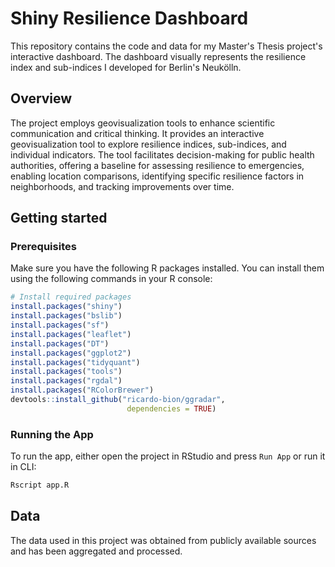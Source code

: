 # Shiny Resilience Dashboard 

This repository contains the code and data for my Master's Thesis project's interactive dashboard. The dashboard visually represents the resilience index and sub-indices I developed for Berlin's Neukölln.

## Overview

The project employs geovisualization tools to enhance scientific communication and critical thinking. It provides an interactive geovisualization tool to explore resilience indices, sub-indices, and individual indicators. The tool facilitates decision-making for public health authorities, offering a baseline for assessing resilience to emergencies, enabling location comparisons, identifying specific resilience factors in neighborhoods, and tracking improvements over time.

## Getting started
### Prerequisites

Make sure you have the following R packages installed. You can install them using the following commands in your R console:

```R
# Install required packages
install.packages("shiny")
install.packages("bslib")
install.packages("sf")
install.packages("leaflet")
install.packages("DT")
install.packages("ggplot2")
install.packages("tidyquant")
install.packages("tools")
install.packages("rgdal")
install.packages("RColorBrewer")
devtools::install_github("ricardo-bion/ggradar", 
                          dependencies = TRUE)
```

### Running the App
To run the app, either open the project in RStudio and press `Run App` or run it in CLI:
```bash
Rscript app.R
```

## Data
The data used in this project was obtained from publicly available sources and has been aggregated and processed. 




